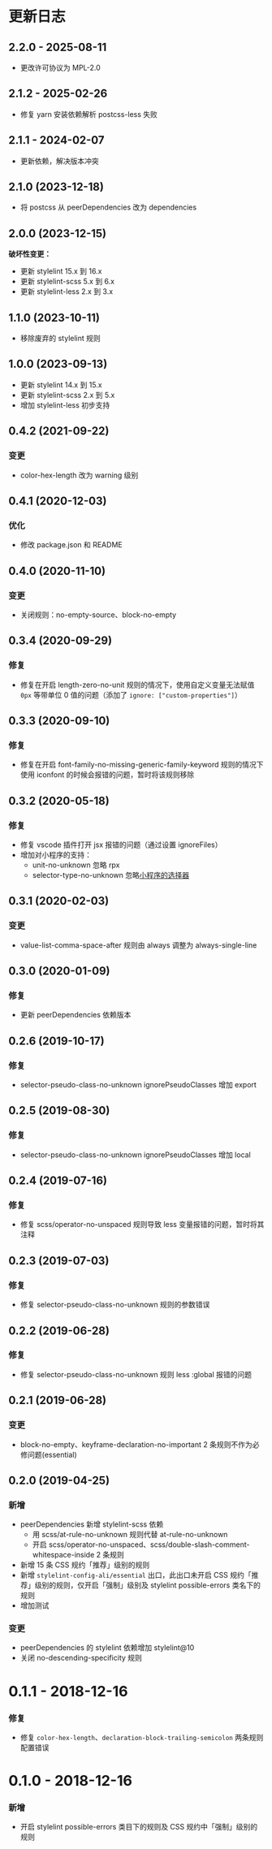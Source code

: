 # 更新日志

## 2.2.0 - 2025-08-11

- 更改许可协议为 MPL-2.0

## 2.1.2 - 2025-02-26

- 修复 yarn 安装依赖解析 postcss-less 失败

## 2.1.1 - 2024-02-07

- 更新依赖，解决版本冲突

## 2.1.0 (2023-12-18)

- 将 postcss 从 peerDependencies 改为 dependencies

## 2.0.0 (2023-12-15)

**破坏性变更：**

- 更新 stylelint 15.x 到 16.x
- 更新 stylelint-scss 5.x 到 6.x
- 更新 stylelint-less 2.x 到 3.x

## 1.1.0 (2023-10-11)

- 移除废弃的 stylelint 规则

## 1.0.0 (2023-09-13)

- 更新 stylelint 14.x 到 15.x
- 更新 stylelint-scss 2.x 到 5.x
- 增加 stylelint-less 初步支持

## 0.4.2 (2021-09-22)

### 变更

- color-hex-length 改为 warning 级别

## 0.4.1 (2020-12-03)

### 优化

- 修改 package.json 和 README

## 0.4.0 (2020-11-10)

### 变更

- 关闭规则：no-empty-source、block-no-empty

## 0.3.4 (2020-09-29)

### 修复

- 修复在开启 length-zero-no-unit 规则的情况下，使用自定义变量无法赋值 `0px` 等带单位 0 值的问题（添加了 `ignore: ["custom-properties"]`）

## 0.3.3 (2020-09-10)

### 修复

- 修复在开启 font-family-no-missing-generic-family-keyword 规则的情况下使用 iconfont 的时候会报错的问题，暂时将该规则移除

## 0.3.2 (2020-05-18)

### 修复

- 修复 vscode 插件打开 jsx 报错的问题（通过设置 ignoreFiles）
- 增加对小程序的支持：
  - unit-no-unknown 忽略 rpx
  - selector-type-no-unknown 忽略[小程序的选择器](https://opendocs.alipay.com/mini/component/overview-info)

## 0.3.1 (2020-02-03)

### 变更

- value-list-comma-space-after 规则由 always 调整为 always-single-line

## 0.3.0 (2020-01-09)

### 修复

- 更新 peerDependencies 依赖版本

## 0.2.6 (2019-10-17)

### 修复

- selector-pseudo-class-no-unknown ignorePseudoClasses 增加 export

## 0.2.5 (2019-08-30)

### 修复

- selector-pseudo-class-no-unknown ignorePseudoClasses 增加 local

## 0.2.4 (2019-07-16)

### 修复

- 修复 scss/operator-no-unspaced 规则导致 less 变量报错的问题，暂时将其注释

## 0.2.3 (2019-07-03)

### 修复

- 修复 selector-pseudo-class-no-unknown 规则的参数错误

## 0.2.2 (2019-06-28)

### 修复

- 修复 selector-pseudo-class-no-unknown 规则 less :global 报错的问题

## 0.2.1 (2019-06-28)

### 变更

- block-no-empty、keyframe-declaration-no-important 2 条规则不作为必修问题(essential)

## 0.2.0 (2019-04-25)

### 新增

- peerDependencies 新增 stylelint-scss 依赖
  - 用 scss/at-rule-no-unknown 规则代替 at-rule-no-unknown
  - 开启 scss/operator-no-unspaced、scss/double-slash-comment-whitespace-inside 2 条规则
- 新增 15 条 CSS 规约「推荐」级别的规则
- 新增 `stylelint-config-ali/essential` 出口，此出口未开启 CSS 规约「推荐」级别的规则，仅开启「强制」级别及 stylelint possible-errors 类名下的规则
- 增加测试

### 变更

- peerDependencies 的 stylelint 依赖增加 stylelint@10
- 关闭 no-descending-specificity 规则

# 0.1.1 - 2018-12-16

### 修复

- 修复 `color-hex-length`、`declaration-block-trailing-semicolon` 两条规则配置错误

# 0.1.0 - 2018-12-16

### 新增

- 开启 stylelint possible-errors 类目下的规则及 CSS 规约中「强制」级别的规则
